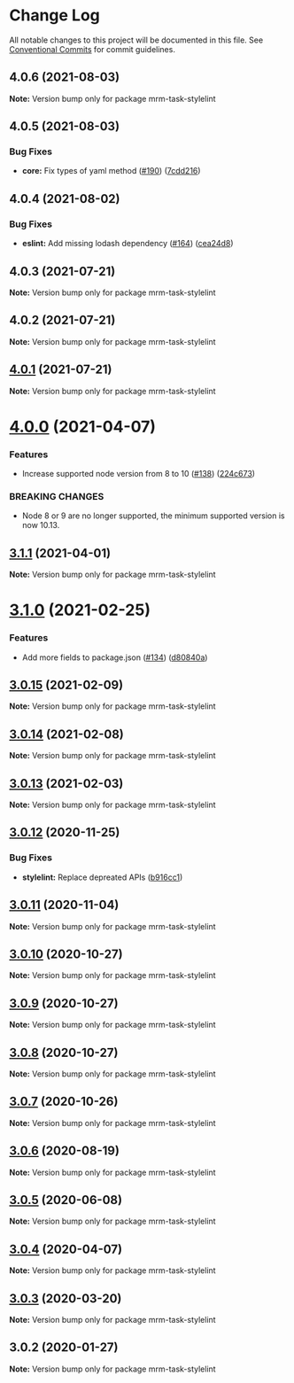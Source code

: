 # Change Log

All notable changes to this project will be documented in this file.
See [Conventional Commits](https://conventionalcommits.org) for commit guidelines.

## 4.0.6 (2021-08-03)

**Note:** Version bump only for package mrm-task-stylelint





## 4.0.5 (2021-08-03)


### Bug Fixes

* **core:** Fix types of yaml method ([#190](https://github.com/sapegin/mrm/issues/190)) ([7cdd216](https://github.com/sapegin/mrm/commit/7cdd216681155e44a3d17f4d734a2d6f91fede4c))





## 4.0.4 (2021-08-02)


### Bug Fixes

* **eslint:** Add missing lodash dependency ([#164](https://github.com/sapegin/mrm/issues/164)) ([cea24d8](https://github.com/sapegin/mrm/commit/cea24d80d031c835519db595a3da6a16556be28f))





## 4.0.3 (2021-07-21)

**Note:** Version bump only for package mrm-task-stylelint





## 4.0.2 (2021-07-21)

**Note:** Version bump only for package mrm-task-stylelint





## [4.0.1](https://github.com/sapegin/mrm/compare/mrm-task-stylelint@4.0.0...mrm-task-stylelint@4.0.1) (2021-07-21)

**Note:** Version bump only for package mrm-task-stylelint





# [4.0.0](https://github.com/sapegin/mrm/compare/mrm-task-stylelint@3.1.1...mrm-task-stylelint@4.0.0) (2021-04-07)


### Features

* Increase supported node version from 8 to 10 ([#138](https://github.com/sapegin/mrm/issues/138)) ([224c673](https://github.com/sapegin/mrm/commit/224c67332ee71b9e275dbea1435cd9088852ff6f))


### BREAKING CHANGES

* Node 8 or 9 are no longer supported, the minimum supported version is now 10.13.





## [3.1.1](https://github.com/sapegin/mrm/compare/mrm-task-stylelint@3.1.0...mrm-task-stylelint@3.1.1) (2021-04-01)

**Note:** Version bump only for package mrm-task-stylelint





# [3.1.0](https://github.com/sapegin/mrm/compare/mrm-task-stylelint@3.0.15...mrm-task-stylelint@3.1.0) (2021-02-25)


### Features

* Add more fields to package.json ([#134](https://github.com/sapegin/mrm/issues/134)) ([d80840a](https://github.com/sapegin/mrm/commit/d80840a5e771976ef38cdf8a3b535a412e1097f6))





## [3.0.15](https://github.com/sapegin/mrm/compare/mrm-task-stylelint@3.0.14...mrm-task-stylelint@3.0.15) (2021-02-09)

**Note:** Version bump only for package mrm-task-stylelint





## [3.0.14](https://github.com/sapegin/mrm/compare/mrm-task-stylelint@3.0.13...mrm-task-stylelint@3.0.14) (2021-02-08)

**Note:** Version bump only for package mrm-task-stylelint





## [3.0.13](https://github.com/sapegin/mrm/compare/mrm-task-stylelint@3.0.12...mrm-task-stylelint@3.0.13) (2021-02-03)

**Note:** Version bump only for package mrm-task-stylelint





## [3.0.12](https://github.com/sapegin/mrm/compare/mrm-task-stylelint@3.0.11...mrm-task-stylelint@3.0.12) (2020-11-25)


### Bug Fixes

* **stylelint:** Replace depreated APIs ([b916cc1](https://github.com/sapegin/mrm/commit/b916cc1001ff85aa5a12a6bddf416959e9b7f1d5))





## [3.0.11](https://github.com/sapegin/mrm/compare/mrm-task-stylelint@3.0.10...mrm-task-stylelint@3.0.11) (2020-11-04)

**Note:** Version bump only for package mrm-task-stylelint





## [3.0.10](https://github.com/sapegin/mrm/compare/mrm-task-stylelint@3.0.9...mrm-task-stylelint@3.0.10) (2020-10-27)

**Note:** Version bump only for package mrm-task-stylelint





## [3.0.9](https://github.com/sapegin/mrm/compare/mrm-task-stylelint@3.0.8...mrm-task-stylelint@3.0.9) (2020-10-27)

**Note:** Version bump only for package mrm-task-stylelint





## [3.0.8](https://github.com/sapegin/mrm/compare/mrm-task-stylelint@3.0.7...mrm-task-stylelint@3.0.8) (2020-10-27)

**Note:** Version bump only for package mrm-task-stylelint





## [3.0.7](https://github.com/sapegin/mrm/compare/mrm-task-stylelint@3.0.6...mrm-task-stylelint@3.0.7) (2020-10-26)

**Note:** Version bump only for package mrm-task-stylelint





## [3.0.6](https://github.com/sapegin/mrm/compare/mrm-task-stylelint@3.0.5...mrm-task-stylelint@3.0.6) (2020-08-19)

**Note:** Version bump only for package mrm-task-stylelint





## [3.0.5](https://github.com/sapegin/mrm/compare/mrm-task-stylelint@3.0.4...mrm-task-stylelint@3.0.5) (2020-06-08)

**Note:** Version bump only for package mrm-task-stylelint





## [3.0.4](https://github.com/sapegin/mrm/compare/mrm-task-stylelint@3.0.3...mrm-task-stylelint@3.0.4) (2020-04-07)

**Note:** Version bump only for package mrm-task-stylelint





## [3.0.3](https://github.com/sapegin/mrm/compare/mrm-task-stylelint@3.0.2...mrm-task-stylelint@3.0.3) (2020-03-20)

**Note:** Version bump only for package mrm-task-stylelint





## 3.0.2 (2020-01-27)

**Note:** Version bump only for package mrm-task-stylelint
